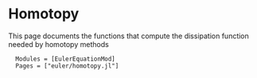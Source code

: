 # Homotopy

This page documents the functions that compute the dissipation function
needed by homotopy methods

```@autodocs
  Modules = [EulerEquationMod]
  Pages = ["euler/homotopy.jl"]
```


